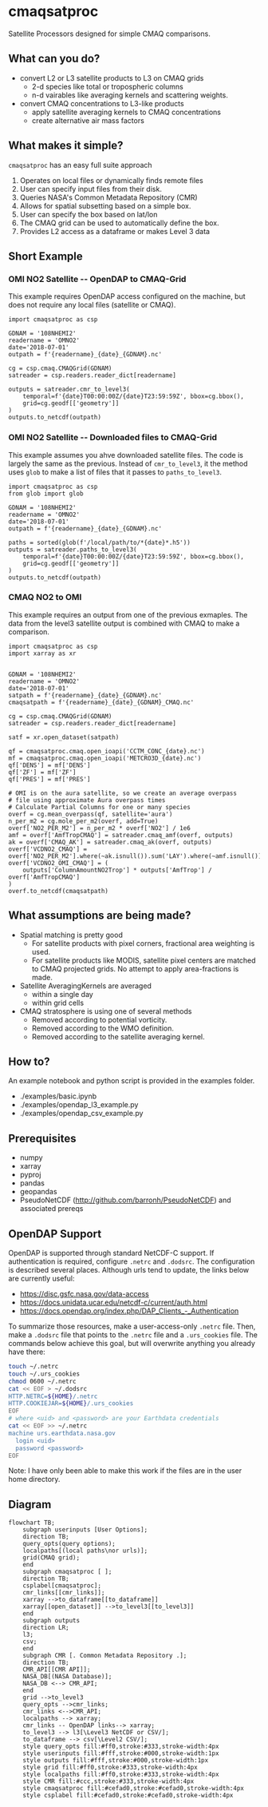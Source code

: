# cmaqsatproc

Satellite Processors designed for simple CMAQ comparisons.

## What can you do?

* convert L2 or L3 satellite products to L3 on CMAQ grids
  * 2-d species like total or tropospheric columns
  * n-d vairables like averaging kernels and scattering weights.
* convert CMAQ concentrations to L3-like products
  * apply satellite averaging kernels to CMAQ concentrations
  * create alternative air mass factors

## What makes it simple?

`cmaqsatproc` has an easy full suite approach

1. Operates on local files or dynamically finds remote files
  1. User can specify input files from their disk.
  2. Queries NASA's Common Metadata Repository (CMR)
2. Allows for spatial subsetting based on a simple box.
  1. User can specify the box based on lat/lon
  2. The CMAQ grid can be used to automatically define the box.
3. Provides L2 access as a dataframe or makes Level 3 data

## Short Example

### OMI NO2 Satellite -- OpenDAP to CMAQ-Grid

This example requires OpenDAP access configured on the machine, but does not
require any local files (satellite or CMAQ).

```
import cmaqsatproc as csp

GDNAM = '108NHEMI2'
readername = 'OMNO2'
date='2018-07-01'
outpath = f'{readername}_{date}_{GDNAM}.nc'

cg = csp.cmaq.CMAQGrid(GDNAM)
satreader = csp.readers.reader_dict[readername]

outputs = satreader.cmr_to_level3(
    temporal=f'{date}T00:00:00Z/{date}T23:59:59Z', bbox=cg.bbox(),
    grid=cg.geodf[['geometry']]
)
outputs.to_netcdf(outpath)
```

### OMI NO2 Satellite -- Downloaded files to CMAQ-Grid

This example assumes you ahve downloaded satellite files. The code is largely
the same as the previous. Instead of `cmr_to_level3`, it the method uses `glob`
to make a list of files that it passes to `paths_to_level3`.

```
import cmaqsatproc as csp
from glob import glob

GDNAM = '108NHEMI2'
readername = 'OMNO2'
date='2018-07-01'
outpath = f'{readername}_{date}_{GDNAM}.nc'

paths = sorted(glob(f'/local/path/to/*{date}*.h5'))
outputs = satreader.paths_to_level3(
    temporal=f'{date}T00:00:00Z/{date}T23:59:59Z', bbox=cg.bbox(),
    grid=cg.geodf[['geometry']]
)
outputs.to_netcdf(outpath)
```

### CMAQ NO2 to OMI

This example requires an output from one of the previous exmaples. The data
from the level3 satellite output is combined with CMAQ to make a comparison.

```
import cmaqsatproc as csp
import xarray as xr


GDNAM = '108NHEMI2'
readername = 'OMNO2'
date='2018-07-01'
satpath = f'{readername}_{date}_{GDNAM}.nc'
cmaqsatpath = f'{readername}_{date}_{GDNAM}_CMAQ.nc'

cg = csp.cmaq.CMAQGrid(GDNAM)
satreader = csp.readers.reader_dict[readername]

satf = xr.open_dataset(satpath)

qf = cmaqsatproc.cmaq.open_ioapi('CCTM_CONC_{date}.nc')
mf = cmaqsatproc.cmaq.open_ioapi('METCRO3D_{date}.nc')
qf['DENS'] = mf['DENS']
qf['ZF'] = mf['ZF']
qf['PRES'] = mf['PRES']

# OMI is on the aura satellite, so we create an average overpass
# file using approximate Aura overpass times
# Calculate Partial Columns for one or many species
overf = cg.mean_overpass(qf, satellite='aura')
n_per_m2 = cg.mole_per_m2(overf, add=True)
overf['NO2_PER_M2'] = n_per_m2 * overf['NO2'] / 1e6
amf = overf['AmfTropCMAQ'] = satreader.cmaq_amf(overf, outputs)
ak = overf['CMAQ_AK'] = satreader.cmaq_ak(overf, outputs)
overf['VCDNO2_CMAQ'] = overf['NO2_PER_M2'].where(~ak.isnull()).sum('LAY').where(~amf.isnull())
overf['VCDNO2_OMI_CMAQ'] = (
    outputs['ColumnAmountNO2Trop'] * outputs['AmfTrop'] / overf['AmfTropCMAQ']
)
overf.to_netcdf(cmaqsatpath)
```

## What assumptions are being made?

* Spatial matching is pretty good
  * For satellite products with pixel corners, fractional area weighting is used.
  * For satellite products like MODIS, satellite pixel centers are matched to CMAQ projected grids. No attempt to apply area-fractions is made.
* Satellite AveragingKernels are averaged
  * within a single day
  * within grid cells
* CMAQ stratosphere is using one of several methods
  * Removed according to potential vorticity.
  * Removed according to the WMO definition.
  * Removed according to the satellite averaging kernel.

## How to?

An example notebook and python script is provided in the examples folder.

* ./examples/basic.ipynb
* ./examples/opendap_l3_example.py
* ./examples/opendap_csv_example.py

## Prerequisites

* numpy
* xarray
* pyproj
* pandas
* geopandas
* PseudoNetCDF (http://github.com/barronh/PseudoNetCDF) and associated prereqs

## OpenDAP Support

OpenDAP is supported through standard NetCDF-C support. If authentication is
required, configure `.netrc` and `.dodsrc`. The configuration is described
several places. Although urls tend to update, the links below are currently useful:

* https://disc.gsfc.nasa.gov/data-access
* https://docs.unidata.ucar.edu/netcdf-c/current/auth.html
* https://docs.opendap.org/index.php/DAP_Clients_-_Authentication

To summarize those resources, make a user-access-only `.netrc` file. Then, make
a `.dodsrc` file that points to the `.netrc` file and a `.urs_cookies` file.
The commands below achieve this goal, but will overwrite anything you already
have there:

```bash
touch ~/.netrc
touch ~/.urs_cookies
chmod 0600 ~/.netrc
cat << EOF > ~/.dodsrc
HTTP.NETRC=${HOME}/.netrc
HTTP.COOKIEJAR=${HOME}/.urs_cookies
EOF
# where <uid> and <password> are your Earthdata credentials
cat << EOF >> ~/.netrc
machine urs.earthdata.nasa.gov
  login <uid>
  password <password>
EOF
```

Note: I have only been able to make this work if the files are in the user home directory.
## Diagram

```mermaid
flowchart TB;
    subgraph userinputs [User Options];
    direction TB;
    query_opts(query options);
    localpaths[(local paths\nor urls)];
    grid(CMAQ grid);
    end
    subgraph cmaqsatproc [ ];
    direction TB;
    csplabel[cmaqsatproc];
    cmr_links[[cmr_links]];
    xarray -->to_dataframe[[to_dataframe]]
    xarray[[open_dataset]] -->to_level3[[to_level3]]
    end
    subgraph outputs
    direction LR;
    l3;
    csv;
    end
    subgraph CMR [. Common Metadata Repository .];
    direction TB;
    CMR_API[[CMR API]];
    NASA_DB[(NASA Database)];
    NASA_DB <--> CMR_API;
    end
    grid -->to_level3
    query_opts -->cmr_links;
    cmr_links <-->CMR_API;
    localpaths --> xarray;
    cmr_links -- OpenDAP links--> xarray;
    to_level3 --> l3[\Level3 NetCDF or CSV/];
    to_dataframe --> csv[\Level2 CSV/];
    style query_opts fill:#ff0,stroke:#333,stroke-width:4px
    style userinputs fill:#fff,stroke:#000,stroke-width:1px
    style outputs fill:#fff,stroke:#000,stroke-width:1px
    style grid fill:#ff0,stroke:#333,stroke-width:4px
    style localpaths fill:#ff0,stroke:#333,stroke-width:4px
    style CMR fill:#ccc,stroke:#333,stroke-width:4px
    style cmaqsatproc fill:#cefad0,stroke:#cefad0,stroke-width:4px
    style csplabel fill:#cefad0,stroke:#cefad0,stroke-width:4px
```
